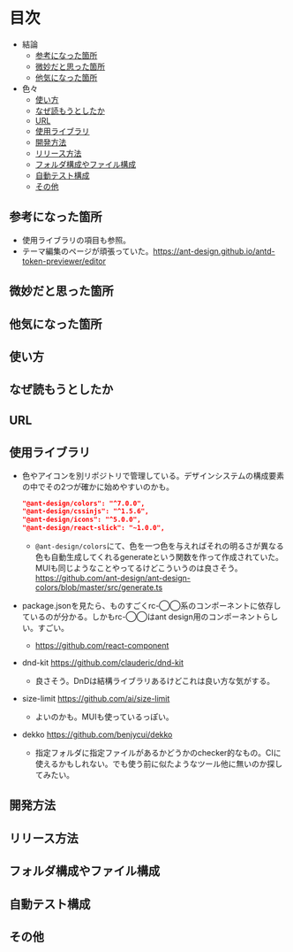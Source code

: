 # 目次

- 結論
  - [参考になった箇所](#参考になった箇所)
  - [微妙だと思った箇所](#微妙だと思った箇所)
  - [他気になった箇所](#他気になった箇所)
- 色々
  - [使い方](#使い方)
  - [なぜ読もうとしたか](#なぜ読もうとしたか)
  - [URL](#url)
  - [使用ライブラリ](#使用ライブラリ)
  - [開発方法](#開発方法)
  - [リリース方法](#リリース方法)
  - [フォルダ構成やファイル構成](#フォルダ構成やファイル構成)
  - [自動テスト構成](#自動テスト構成)
  - [その他](#その他)

## 参考になった箇所

- 使用ライブラリの項目も参照。
- テーマ編集のページが頑張っていた。<https://ant-design.github.io/antd-token-previewer/editor>

## 微妙だと思った箇所

## 他気になった箇所

## 使い方

## なぜ読もうとしたか

## URL

## 使用ライブラリ

- 色やアイコンを別リポジトリで管理している。デザインシステムの構成要素の中でその2つが確かに始めやすいのかも。

  ```json
  "@ant-design/colors": "^7.0.0",
  "@ant-design/cssinjs": "^1.5.6",
  "@ant-design/icons": "^5.0.0",
  "@ant-design/react-slick": "~1.0.0",
  ```

  - `@ant-design/colors`にて、色を一つ色を与えればそれの明るさが異なる色も自動生成してくれるgenerateという関数を作って作成されていた。MUIも同じようなことやってるけどこういうのは良さそう。 <https://github.com/ant-design/ant-design-colors/blob/master/src/generate.ts>
- package.jsonを見たら、ものすごくrc-◯◯系のコンポーネントに依存しているのが分かる。しかもrc-◯◯はant design用のコンポーネントらしい。すごい。
  - <https://github.com/react-component>
- dnd-kit <https://github.com/clauderic/dnd-kit>
  - 良さそう。DnDは結構ライブラリあるけどこれは良い方な気がする。
- size-limit <https://github.com/ai/size-limit>
  - よいのかも。MUIも使っているっぽい。
- dekko <https://github.com/benjycui/dekko>
  - 指定フォルダに指定ファイルがあるかどうかのchecker的なもの。CIに使えるかもしれない。でも使う前に似たようなツール他に無いのか探してみたい。

## 開発方法

## リリース方法

## フォルダ構成やファイル構成

## 自動テスト構成

## その他
